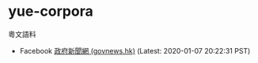 # yue-corpora

粵文語料

* Facebook [政府新聞網 (govnews.hk)](https://www.facebook.com/govnews.hk/) (Latest: 2020-01-07 20:22:31 PST)
